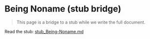 # Being Noname (stub bridge)

> This page is a bridge to a stub while we write the full document.

Read the stub: [stub_Being-Noname.md](stub_Being-Noname.md)
